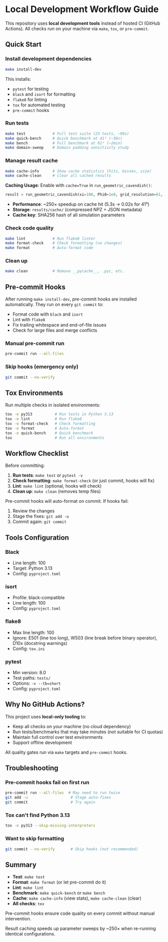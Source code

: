 # Local Development Workflow Guide

This repository uses **local development tools** instead of hosted CI (GitHub Actions). All checks run on your machine via `make`, `tox`, or `pre-commit`.

## Quick Start

### Install development dependencies
```bash
make install-dev
```

This installs:
- `pytest` for testing
- `black` and `isort` for formatting
- `flake8` for linting
- `tox` for automated testing
- `pre-commit` hooks

### Run tests
```bash
make test            # Full test suite (23 tests, ~90s)
make quick-bench     # Quick benchmark at 41³ (~30s)
make bench           # Full benchmark at 61³ (~2min)
make domain-sweep    # Domain padding sensitivity study
```

### Manage result cache
```bash
make cache-info      # Show cache statistics (hits, misses, size)
make cache-clean     # Clear all cached results
```

**Caching Usage**: Enable with `cache=True` in `run_geometric_cavendish()`:
```python
result = run_geometric_cavendish(xi=100, Phi0=1e8, grid_resolution=61, cache=True)
```
- **Performance**: ~250× speedup on cache hit (5.3s → 0.02s for 41³)
- **Storage**: `results/cache/` (compressed NPZ + JSON metadata)
- **Cache key**: SHA256 hash of all simulation parameters

### Check code quality
```bash
make lint            # Run flake8 linter
make format-check    # Check formatting (no changes)
make format          # Auto-format code
```

### Clean up
```bash
make clean           # Remove __pycache__, .pyc, etc.
```

## Pre-commit Hooks

After running `make install-dev`, pre-commit hooks are installed automatically. They run on every `git commit` to:
- Format code with `black` and `isort`
- Lint with `flake8`
- Fix trailing whitespace and end-of-file issues
- Check for large files and merge conflicts

### Manual pre-commit run
```bash
pre-commit run --all-files
```

### Skip hooks (emergency only)
```bash
git commit --no-verify
```

## Tox Environments

Run multiple checks in isolated environments:

```bash
tox -e py313          # Run tests in Python 3.13
tox -e lint           # Run flake8
tox -e format-check   # Check formatting
tox -e format         # Auto-format
tox -e quick-bench    # Quick benchmark
tox                   # Run all environments
```

## Workflow Checklist

Before committing:
1. **Run tests**: `make test` or `pytest -v`
2. **Check formatting**: `make format-check` (or just commit, hooks will fix)
3. **Lint**: `make lint` (optional, hooks will check)
4. **Clean up**: `make clean` (removes temp files)

Pre-commit hooks will auto-format on commit. If hooks fail:
1. Review the changes
2. Stage the fixes: `git add -u`
3. Commit again: `git commit`

## Tools Configuration

### Black
- Line length: 100
- Target: Python 3.13
- Config: `pyproject.toml`

### isort
- Profile: black-compatible
- Line length: 100
- Config: `pyproject.toml`

### flake8
- Max line length: 100
- Ignore: E501 (line too long), W503 (line break before binary operator), D10x (docstring warnings)
- Config: `tox.ini`

### pytest
- Min version: 8.0
- Test paths: `tests/`
- Options: `-v --tb=short`
- Config: `pyproject.toml`

## Why No GitHub Actions?

This project uses **local-only tooling** to:
- Keep all checks on your machine (no cloud dependency)
- Run tests/benchmarks that may take minutes (not suitable for CI quotas)
- Maintain full control over test environments
- Support offline development

All quality gates run via `make` targets and `pre-commit` hooks.

## Troubleshooting

### Pre-commit hooks fail on first run
```bash
pre-commit run --all-files  # May need to run twice
git add -u                   # Stage auto-fixes
git commit                   # Try again
```

### Tox can't find Python 3.13
```bash
tox -e py313 --skip-missing-interpreters
```

### Want to skip formatting
```bash
git commit --no-verify       # Skip hooks (not recommended)
```

## Summary

- **Test**: `make test`
- **Format**: `make format` (or let pre-commit do it)
- **Lint**: `make lint`
- **Benchmark**: `make quick-bench` or `make bench`
- **Cache**: `make cache-info` (view stats), `make cache-clean` (clear)
- **All checks**: `tox`

Pre-commit hooks ensure code quality on every commit without manual intervention.

Result caching speeds up parameter sweeps by ~250× when re-running identical configurations.
